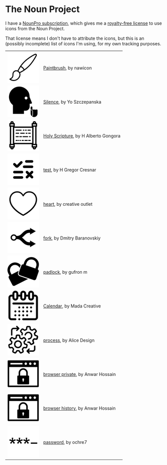 # The Noun Project

I have a [NounPro subscription][subscriptions], which gives me a [royalty-free license][license] to use icons from the Noun Project.

That license means I don't have to attribute the icons, but this is an (possibly incomplete) list of icons I'm using, for my own tracking purposes.

<table>
  <tr>
    <td><img src="icons/noun-paintbrush-2861542.png"></td>
    <td><a href="https://thenounproject.com/icon/paintbrush-2861542/">Paintbrush</a>, by nawicon</td>
  </tr>

  <tr>
    <td><img src="icons/noun-silence-1585.png"></td>
    <td><a href="https://thenounproject.com/icon/silence-1585/">Silence</a>, by Yo Szczepanska</td>
  </tr>

  <tr>
    <td><img src="icons/noun-holy-scripture-625542.png"></td>
    <td><a href="https://thenounproject.com/icon/holy-scripture-625542/">Holy Scripture</a>, by H Alberto Gongora</td>
  </tr>

  <tr>
    <td><img src="icons/noun-test-4700947.png"></td>
    <td><a href="https://thenounproject.com/icon/test-4700947/">test</a>, by H Gregor Cresnar</td>
  </tr>

  <tr>
    <td><img src="icons/noun-heart-585522.png"></td>
    <td><a href="https://thenounproject.com/icon/heart-585522/">heart</a>, by creative outlet</td>
  </tr>

  <tr>
    <td><img src="icons/noun-fork-60030.png"></td>
    <td><a href="https://thenounproject.com/icon/fork-60030/">fork</a>, by Dmitry Baranovskiy</td>
  </tr>

  <tr>
    <td><img src="icons/noun-padlock-2059429.png"></td>
    <td><a href="https://thenounproject.com/icon/padlock-2059429/">padlock</a>, by gufron m</td>
  </tr>

  <tr>
    <td><img src="icons/noun-calendar-3669219.png"></td>
    <td><a href="https://thenounproject.com/icon/calendar-3669219/">Calendar</a>, by Mada Creative</td>
  </tr>

  <tr>
    <td><img src="icons/noun-process-2473979.png"></td>
    <td><a href="https://thenounproject.com/icon/process-2473979/">process</a>, by Alice Design</td>
  </tr>

  <tr>
    <td><img src="icons/noun-browser-private-4286370.png"></td>
    <td><a href="https://thenounproject.com/icon/browser-private-4286370/">browser private</a>, by Anwar Hossain</td>
  </tr>

  <tr>
    <td><img src="icons/noun-browser-private-4286370.png"></td>
    <td><a href="https://thenounproject.com/icon/browser-history-3988369/">browser history</a>, by Anwar Hossain</td>
  </tr>

  <tr>
    <td><img src="icons/noun-password-139974.png"></td>
    <td><a href="https://thenounproject.com/icon/password-139974/">password</a>, by ochre7</td>
  </tr>
</table>

[subscriptions]: https://thenounproject.com/pricing/
[license]: https://thenounproject.com/legal/terms-of-use/#icon-licenses
